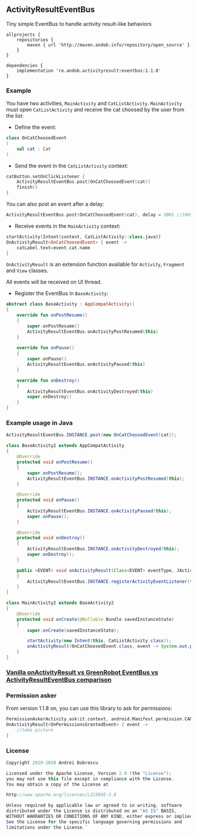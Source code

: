 ## ActivityResultEventBus

Tiny simple EventBus to handle activity result-like behaviors

```
allprojects {
    repositories {
        maven { url 'http://maven.andob.info/repository/open_source' }
    }
}
```
```
dependencies {
    implementation 'ro.andob.activityresult:eventbus:1.1.8'
}
```

### Example

You have two activities, ``MainActivity`` and ``CatListActivity``. ``MainActivity`` must open ``CatListActivity`` and receive the cat choosed by the user from the list:

- Define the event:

```kotlin
class OnCatChoosedEvent
(
    val cat : Cat
)
```

- Send the event in the ``CatListActivity`` context:

```kotlin
catButton.setOnClickListener {
    ActivityResultEventBus.post(OnCatChoosedEvent(cat))
    finish()
}
```

You can also post an event after a delay:

```kotlin
ActivityResultEventBus.post(OnCatChoosedEvent(cat), delay = 100) //100ms
```

- Receive events in the ``MainActivity`` context:

```kotlin
startActivity(Intent(context, CatListActivity::class.java))
OnActivityResult<OnCatChoosedEvent> { event ->
    catLabel.text=event.cat.name
}
```

``OnActivityResult`` is an extension function available for ``Activity``, ``Fragment`` and ``View`` classes.

All events will be received on UI thread.

- Register the EventBus in ``BaseActivity``:

```kotlin
abstract class BaseActivity : AppCompatActivity()
{
    override fun onPostResume()
    {
        super.onPostResume()
        ActivityResultEventBus.onActivityPostResumed(this)
    }
    
    override fun onPause()
    {
        super.onPause()
        ActivityResultEventBus.onActivityPaused(this)
    }

    override fun onDestroy()
    {
        ActivityResultEventBus.onActivityDestroyed(this)
        super.onDestroy()
    }
}
```

### Example usage in Java

```java
ActivityResultEventBus.INSTANCE.post(new OnCatChoosedEvent(cat));
```

```java
class BaseActivity2 extends AppCompatActivity
{
    @Override
    protected void onPostResume()
    {
        super.onPostResume();
        ActivityResultEventBus.INSTANCE.onActivityPostResumed(this);
    }

    @Override
    protected void onPause()
    {
        ActivityResultEventBus.INSTANCE.onActivityPaused(this);
        super.onPause();
    }

    @Override
    protected void onDestroy()
    {
        ActivityResultEventBus.INSTANCE.onActivityDestroyed(this);
        super.onDestroy();
    }

    public <EVENT> void onActivityResult(Class<EVENT> eventType, JActivityResultEventListener<EVENT> eventListener)
    {
        ActivityResultEventBus.INSTANCE.registerActivityEventListener(this, eventType, eventListener);
    }
}
```

```java
class MainActivity2 extends BaseActivity2
{
    @Override
    protected void onCreate(@Nullable Bundle savedInstanceState)
    {
        super.onCreate(savedInstanceState);

        startActivity(new Intent(this, CatListActivity.class));
        onActivityResult(OnCatChoosedEvent.class, event -> System.out.println(event.getCat()));
    }
}
```


### [Vanilla onActivityResult vs GreenRobot EventBus vs ActivityResultEventBus comparison](https://github.com/andob/ActivityResultEventBus/blob/master/COMPARISON.md)

### Permission asker

From version 1.1.8 on, you can use this library to ask for permissions:

```kotlin
PermissionAskerActivity.ask(it.context, android.Manifest.permission.CAMERA)
OnActivityResult<OnPermissionsGrantedEvent> { event ->
    //take picture
}
```

### License

```java
Copyright 2019-2020 Andrei Dobrescu

Licensed under the Apache License, Version 2.0 (the "License");
you may not use this file except in compliance with the License.
You may obtain a copy of the License at

http://www.apache.org/licenses/LICENSE-2.0

Unless required by applicable law or agreed to in writing, software
distributed under the License is distributed on an "AS IS" BASIS,
WITHOUT WARRANTIES OR CONDITIONS OF ANY KIND, either express or implied.
See the License for the specific language governing permissions and
limitations under the License.`
